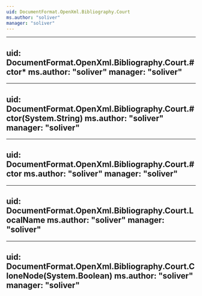 ```yaml
---
uid: DocumentFormat.OpenXml.Bibliography.Court
ms.author: "soliver"
manager: "soliver"
---
```


---
uid: DocumentFormat.OpenXml.Bibliography.Court.#ctor*
ms.author: "soliver"
manager: "soliver"
---

---
uid: DocumentFormat.OpenXml.Bibliography.Court.#ctor(System.String)
ms.author: "soliver"
manager: "soliver"
---

---
uid: DocumentFormat.OpenXml.Bibliography.Court.#ctor
ms.author: "soliver"
manager: "soliver"
---

---
uid: DocumentFormat.OpenXml.Bibliography.Court.LocalName
ms.author: "soliver"
manager: "soliver"
---

---
uid: DocumentFormat.OpenXml.Bibliography.Court.CloneNode(System.Boolean)
ms.author: "soliver"
manager: "soliver"
---
